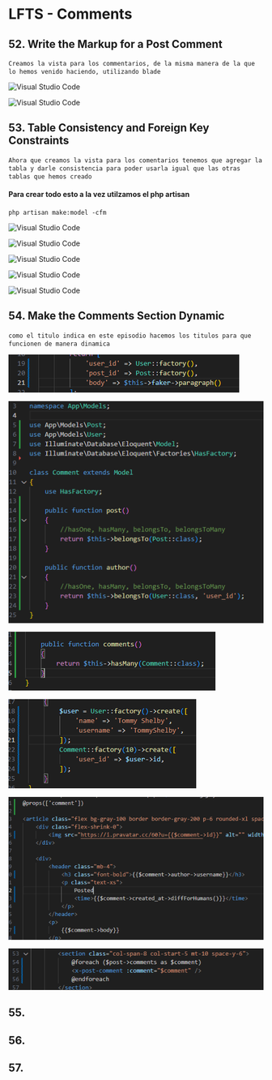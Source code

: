 # LFTS - Comments

## 52. Write the Markup for a Post Comment
    Creamos la vista para los commentarios, de la misma manera de la que lo hemos venido haciendo, utilizando blade

![Visual Studio Code](./images/comments%2052.PNGG "Creacion de la vista para commentarios")

![Visual Studio Code](./images/show%2052.PNG "Modificacion de la vista de de los post para que muestre la seccion de de los comentarios")


## 53. Table Consistency and Foreign Key Constraints
    Ahora que creamos la vista para los comentarios tenemos que agregar la tabla y darle consistencia para poder usarla igual que las otras tablas que hemos creado

#### Para crear todo esto a la vez utilzamos el php artisan

```
php artisan make:model -cfm
```

![Visual Studio Code](./images/comment-model%20%2053.PNG "Creacion del modelo para los comentarios")

![Visual Studio Code](./images/comment-controller%20%2053.PNG "Creacion del controlador para los comentarios")

![Visual Studio Code](./images/comment-factory%20%2053.PNG "Creacion del factory para los comentarios")

![Visual Studio Code](./images/comment-table%2053.PNG "Creacion de la migracion para la tabla de los comentarios")

![Visual Studio Code](./images/post-migrate%2053.PNG "Modificacion de la de la base de datos de los post para que tenga sentido con los cambios que acabamos de hacer")



## 54. Make the Comments Section Dynamic
    como el titulo indica en este episodio hacemos los titulos para que funcionen de manera dinamica

![Visual Studio Code](./images/comment-factory%20%2054.PNG "agregamos datos al factory de comentarios")

![Visual Studio Code](./images/comment-model%20%2054.PNG "agregamos las funciones que ocupa el modelo de commentarios paara que se establecer las relaciones")

![Visual Studio Code](./images/post-model%2054.PNG "Agregamos la funcion para que basicamente indicar que unpost puede tener varios comentarios")

![Visual Studio Code](./images/seeder%2054.PNG "Modificamos el seeder para que creer  10 comentarios y en este caso para que todos pertenecan a un usuario en especifico ")

![Visual Studio Code](./images/comment%2054.PNG "Modificacion de la vista de los comentarios")

![Visual Studio Code](./images/show%2054.PNG "Modificacion de la vista de los post para mostrar los comentarios en los post")

## 55. 
## 56. 
## 57. 
